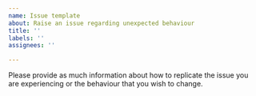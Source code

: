 ```yaml
---
name: Issue template
about: Raise an issue regarding unexpected behaviour
title: ''
labels: ''
assignees: ''

---
```


Please provide as much information about how to replicate the issue you are experiencing or the behaviour that you wish to change.
